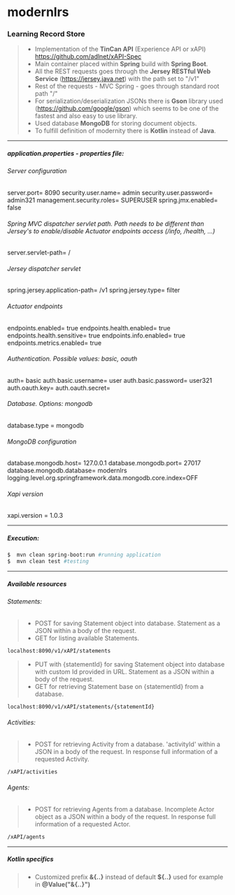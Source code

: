 # modernlrs #
### Learning Record Store ###

> - Implementation of the **TinCan API** (Experience API or xAPI)
https://github.com/adlnet/xAPI-Spec
> - Main container placed within **Spring** build with **Spring Boot**.
> - All the REST requests goes through the **Jersey RESTful Web Service** (https://jersey.java.net) with the path set to "/v1"
> - Rest of the requests - MVC Spring - goes through standard root path "/"
> - For serialization/deserialization JSONs there is **Gson** library used (https://github.com/google/gson) which seems to be one of the fastest and also easy to use library.
> - Used database **MongoDB** for storing document objects.
> - To fulfill definition of modernity there is **Kotlin** instead of **Java**.

-------------
##### *application.properties*  - properties file: #####
###### Server configuration ######
server.port= 8090
security.user.name= admin
security.user.password= admin321
management.security.roles= SUPERUSER
spring.jmx.enabled= false
###### Spring MVC dispatcher servlet path. Path needs to be different than Jersey's to enable/disable Actuator endpoints access (/info, /health, ...) ######
server.servlet-path= /
###### Jersey dispatcher servlet ######
spring.jersey.application-path= /v1
spring.jersey.type= filter
###### Actuator endpoints ######
endpoints.enabled= true
endpoints.health.enabled= true
endpoints.health.sensitive= true
endpoints.info.enabled= true
endpoints.metrics.enabled= true
###### Authentication. Possible values: basic, oauth ######
auth= basic
auth.basic.username= user
auth.basic.password= user321
auth.oauth.key=
auth.oauth.secret=
###### Database. Options: mongodb ######
database.type = mongodb
###### MongoDB configuration ######
database.mongodb.host= 127.0.0.1
database.mongodb.port= 27017
database.mongodb.database= modernlrs
logging.level.org.springframework.data.mongodb.core.index=OFF
###### Xapi version ######
xapi.version = 1.0.3


-------------
##### Execution: #####

```sh
$  mvn clean spring-boot:run #running application
$  mvn clean test #testing
```

-------------
##### Available resources #####

###### Statements: ######
> - POST for saving Statement object into database. Statement as a JSON within a body of the request.
> - GET for listing available Statements.
```sh
localhost:8090/v1/xAPI/statements
```
> - PUT with {statementId} for saving Statement object into database with custom Id provided in URL. Statement as a JSON within a body of the request.
> - GET for retrieving Statement base on {statementId} from a database.
```sh
localhost:8090/v1/xAPI/statements/{statementId}
```
###### Activities: ######
> - POST for retrieving Activity from a database. 'activityId' within a JSON in a body of the request. In response full information of a requested Activity.
```sh
/xAPI/activities
```

###### Agents: ######
> - POST for retrieving Agents from a database. Incomplete Actor object as a JSON within a body of the request. In response full information of a requested Actor.
```sh
/xAPI/agents
```

--------------
#####  Kotlin specifics ######
> - Customized prefix **&{..}** instead of default **${..}** used for example in **@Value("&{..}")**
